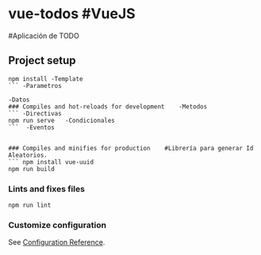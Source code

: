 # vue-todos	#VueJS

#Aplicación de TODO 
## Project setup	
```	#Componentes básicos de vueJS:
npm install	-Template
```	-Parametros

-Datos
### Compiles and hot-reloads for development	-Metodos
```	-Directivas 
npm run serve	-Condicionales
```	 -Eventos


### Compiles and minifies for production	#Librería para generar Id Aleatorios.
```	npm install vue-uuid
npm run build	
```	

### Lints and fixes files	
```	
npm run lint	
```	

### Customize configuration	
See [Configuration Reference](https://cli.vuejs.org/config/).
